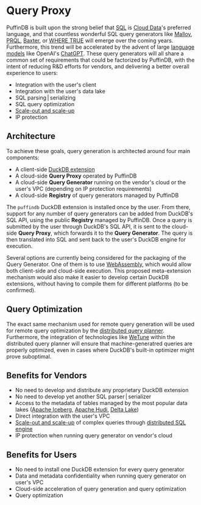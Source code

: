 # Query Proxy

PuffinDB is built upon the strong belief that [SQL](https://en.wikipedia.org/wiki/SQL) is [Cloud Data](../CLOUD.md)'s preferred language, and that countless wonderful SQL query generators like [Malloy](https://www.malloydata.dev/), [PRQL](https://prql-lang.org/), [Baxter](https://baxterhq.com/), or [WHERE TRUE](https://www.wheretrue.com/) will emerge over the coming years. Furthermore, this trend will be accelerated by the advent of large [language models](https://en.wikipedia.org/wiki/Language_model) like OpenAI's [ChatGPT](https://openai.com/blog/chatgpt/). These query generators will all share a common set of requirements that could be factorized by PuffinDB, with the intent of reducing R&D efforts for vendors, and delivering a better overall experience to users:

- Integration with the user's client
- Integration with the user's data lake
- SQL parsing | serializing
- SQL query optimization
- [Scale-out and scale-up](../CLOUD.md#scale-out-and-scale-up)
- IP protection

## Architecture
To achieve these goals, query generation is architected around four main components:
- A client-side [DuckDB extension](Extension.md)
- A cloud-side **Query Proxy** operated by PuffinDB
- A cloud-side **Query Generator** running on the vendor's cloud or the user's VPC (depending on IP protection requirements)
- A cloud-side **Registry** of query generators managed by PuffinDB

The `puffindb` DuckDB extension is installed once by the user. From there, support for any number of query generators can be added from DuckDB's SQL API, using the public **Registry** managed by PuffinDB. Once a query is submitted by the user through DuckDB's SQL API, it is sent to the cloud-side **Query Proxy**, which forwards it to the **Query Generator**. The query is then translated into SQL and sent back to the user's DuckDB engine for execution.

Several options are currently being considered for the packaging of the Query Generator. One of them is to use [WebAssembly](https://webassembly.org/), which would allow both client-side and cloud-side execution. This proposed meta-extension mechanism would also make it easier to develop certain DuckDB extensions, without having to compile them for different platforms (to be confirmed).

## Query Optimization
The exact same mechanism used for remote query generation will be used for remote query optimization by the [distributed query planner](Query%20Planner.md). Furthermore, the integration of technologies like [WeTune](https://ipads.se.sjtu.edu.cn/_media/publications/wetune_final.pdf) within the distributed query planner will ensure that machine-generatred queries are properly optimized, even in cases where DuckDB's built-in optimizer might prove suboptimal.

## Benefits for Vendors
- No need to develop and distribute any proprietary DuckDB extension
- No need to develop yet another SQL parser | serializer
- Access to the metadata of tables managed by the most popular data lakes ([Apache Iceberg](https://iceberg.apache.org/), [Apache Hudi](https://hudi.apache.org/), [Delta Lake](https://delta.io/))
- Direct integration with the user's VPC
- [Scale-out and scale-up](../CLOUD.md#scale-out-and-scale-up) of complex queries through [distributed SQL engine](Query%20Engine.md)
- IP protection when running query generator on vendor's cloud

## Benefits for Users
- No need to install one DuckDB extension for every query generator
- Data and metadata confidentiality when running query generator on user's VPC
- Cloud-side acceleration of query generation and query optimization
- Query optimization
